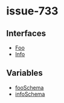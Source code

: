 # issue-733

## Interfaces

- [Foo](interfaces/Foo.md)
- [Info](interfaces/Info.md)

## Variables

- [fooSchema](variables/fooSchema.md)
- [infoSchema](variables/infoSchema.md)
